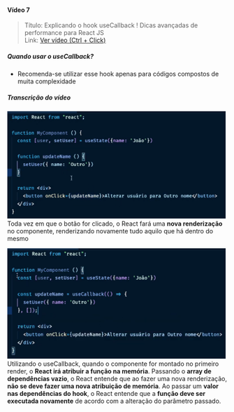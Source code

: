#### Vídeo 7

> Título: Explicando o hook useCallback ! Dicas avançadas de performance para React JS </br>
> Link: [Ver vídeo (Ctrl + Click)](https://www.youtube.com/watch?v=MPoVCO5na3Q)

##### Quando usar o useCallback?

- Recomenda-se utilizar esse hook apenas para códigos compostos de muita complexidade

##### Transcrição do vídeo

<img src='./Video_7_01.png' width='500px'><br/>
Toda vez em que o botão for clicado, o React fará uma **nova renderização** no componente, renderizando novamente tudo aquilo que há dentro do mesmo

<img src='./Video_7_02.png' width='500px'><br/>
Utilizando o useCallback, quando o componente for montado no primeiro render, o **React irá atribuir a função na memória**. 
Passando o **array de dependências vazio**, o React entende que ao fazer uma nova renderização, **não se deve fazer uma nova atribuição de memória**. Ao passar um **valor nas dependências do hook**, o React entende que a **função deve ser executada novamente** de acordo com a alteração do parâmetro passado.